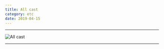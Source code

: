 ```yaml
---
title: All cast
category: etc
date: 2019-04-15
---
```


-----

![All cast](/assets/img/etc/all-cast.gif)

-----